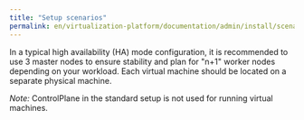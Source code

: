 ```yaml
---
title: "Setup scenarios"
permalink: en/virtualization-platform/documentation/admin/install/scenarios.html
---
```


In a typical high availability (HA) mode configuration, it is recommended to use 3 master nodes to ensure stability and plan for "n+1" worker nodes depending on your workload. Each virtual machine should be located on a separate physical machine.

*Note:* ControlPlane in the standard setup is not used for running virtual machines.